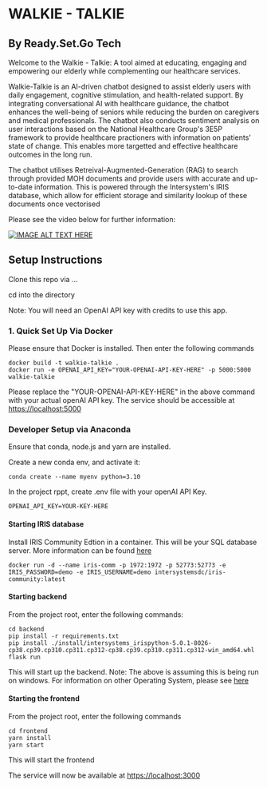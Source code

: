 # WALKIE - TALKIE
## By Ready.Set.Go Tech

Welcome to the Walkie - Talkie: A tool aimed at educating, engaging and empowering our elderly while
complementing our healthcare services.

Walkie-Talkie is an AI-driven chatbot designed to assist elderly users with daily engagement, cognitive stimulation, and health-related support. By integrating conversational AI with healthcare guidance, 
the chatbot enhances the well-being of seniors while reducing the burden on caregivers and medical professionals.
The chatbot also conducts sentiment analysis on user interactions based on the National Healthcare Group's 3E5P framework to provide healthcare practioners with information on patients' state of change. This enables more targetted and effective healthcare outcomes in the long run.

The chatbot utilises Retreival-Augmented-Generation (RAG) to search through provided MOH documents and provide users with accurate and up-to-date information.
This is powered through the Intersystem's IRIS database, which allow for efficient storage and similarity lookup of these documents once vectorised

Please see the video below for further information:

[![IMAGE ALT TEXT HERE](https://img.youtube.com/vi/Gzx_ZwWr_OU/0.jpg)](https://www.youtube.com/watch?v=Gzx_ZwWr_OU)

## Setup Instructions
Clone this repo via ...

cd into the directory

Note: You will need an OpenAI API key with credits to use this app.

### 1. Quick Set Up Via Docker
Please ensure that Docker is installed.
Then enter the following commands

```
docker build -t walkie-talkie .
docker run -e OPENAI_API_KEY="YOUR-OPENAI-API-KEY-HERE" -p 5000:5000 walkie-talkie
```
Please replace the "YOUR-OPENAI-API-KEY-HERE" in the above command with your actual openAI API key.
The service should be accessible at [https://localhost:5000](https://localhost:5000)

### Developer Setup via Anaconda
Ensure that conda, node.js and yarn are installed.

Create a new conda env, and activate it:
```
conda create --name myenv python=3.10
```

In the project rppt, create .env file with your openAI API Key.
```commandline
OPENAI_API_KEY=YOUR-KEY-HERE
```

#### Starting IRIS database
Install IRIS Community Edtion in a container. This will be your SQL database server. More information can be found [here](https://github.com/intersystems-community/hackathon-2024/tree/main)
```
docker run -d --name iris-comm -p 1972:1972 -p 52773:52773 -e IRIS_PASSWORD=demo -e IRIS_USERNAME=demo intersystemsdc/iris-community:latest
```

#### Starting backend
From the project root, enter the following commands:
```
cd backend
pip install -r requirements.txt
pip install ./install/intersystems_irispython-5.0.1-8026-cp38.cp39.cp310.cp311.cp312-cp38.cp39.cp310.cp311.cp312-win_amd64.whl
flask run
```
This will start up the backend. Note: The above is assuming this is being run on windows. For information on other Operating System, please see [here](https://github.com/intersystems-community/hackathon-2024/tree/main)

#### Starting the frontend
From the project root, enter the following commands
```
cd frontend
yarn install
yarn start
```
This will start the frontend

The service will now be available at [https://localhost:3000](https://localhost:3000)


